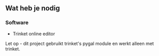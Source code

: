 ## Wat heb je nodig

### Software

+ Trinket online editor

Let op - dit project gebruikt trinket's pygal module en werkt alleen met trinket.